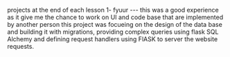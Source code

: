 projects at the end of each lesson
1- fyuur --- this was a good experience as it give me the chance to work on UI and code base that are implemented by another person 
this project was focueing on the design of the data base and building it with migrations, providing complex queries using flask SQL Alchemy and defining request handlers using FlASK 
to server the website requests.
